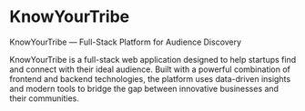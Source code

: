 # KnowYourTribe
KnowYourTribe — Full-Stack Platform for Audience Discovery


KnowYourTribe is a full-stack web application designed to help startups find and connect with their ideal audience. Built with a powerful combination of frontend and backend technologies, the platform uses data-driven insights and modern tools to bridge the gap between innovative businesses and their communities.
